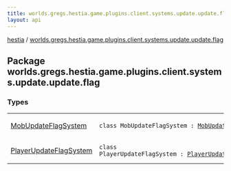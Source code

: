 ```yaml
---
title: worlds.gregs.hestia.game.plugins.client.systems.update.update.flag - hestia
layout: api
---
```


<div class='api-docs-breadcrumbs'><a href="../index.html">hestia</a> / <a href="./index.html">worlds.gregs.hestia.game.plugins.client.systems.update.update.flag</a></div>

## Package worlds.gregs.hestia.game.plugins.client.systems.update.update.flag

### Types

<table class="api-docs-table">
<tbody>
<tr>
<td markdown="1">

<a href="-mob-update-flag-system/index.html">MobUpdateFlagSystem</a>


</td>
<td markdown="1">
<div class="signature"><code><span class="keyword">class </span><span class="identifier">MobUpdateFlagSystem</span>&nbsp;<span class="symbol">:</span>&nbsp;<a href="../worlds.gregs.hestia.game.api.client/-mob-update-flags/index.html"><span class="identifier">MobUpdateFlags</span></a></code></div>

</td>
</tr>
<tr>
<td markdown="1">

<a href="-player-update-flag-system/index.html">PlayerUpdateFlagSystem</a>


</td>
<td markdown="1">
<div class="signature"><code><span class="keyword">class </span><span class="identifier">PlayerUpdateFlagSystem</span>&nbsp;<span class="symbol">:</span>&nbsp;<a href="../worlds.gregs.hestia.game.api.client/-player-update-flags/index.html"><span class="identifier">PlayerUpdateFlags</span></a></code></div>

</td>
</tr>
</tbody>
</table>

